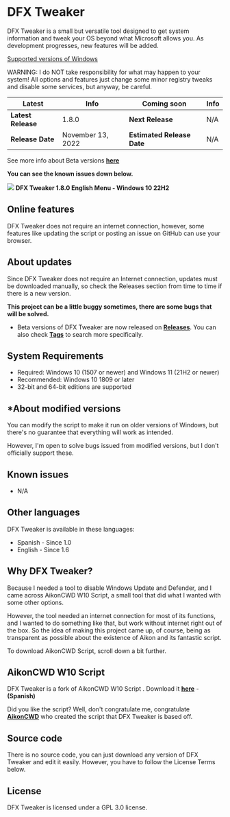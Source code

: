 # DFX Tweaker
DFX Tweaker is a small but versatile tool designed to get system information and tweak your OS beyond what Microsoft allows you. As development progresses, new features will be added.

[Supported versions of Windows](https://github.com/ivandfx/DFXTweaker#system-requirements)

WARNING: I do NOT take responsibility for what may happen to your system! All options and features just change some minor registry tweaks and disable some services, but anyway, be careful.

|Latest|Info|Coming soon|Info|
|---|---|---|---|
|**Latest Release**|1.8.0|**Next Release**|N/A|
|**Release Date**|November 13, 2022|**Estimated Release Date**|N/A|

See more info about Beta versions [**here**](https://github.com/ivandfx/DFXTweaker/blob/main/BETAREADME.md)

**You can see the known issues down below.**

![](https://blogger.googleusercontent.com/img/b/R29vZ2xl/AVvXsEiz4qu-QxIaNEFWvk21KE8Ysaw1cgGMEYkQZJvKH41SHJPk1E9KIgeeShPdfWt9XBvM62MURU8RnVeDTk-1dpYkrESi0WtJvEepqfdOKqEy_O637MrT4N_3w0BIFQb3Sl21Xah-hsZL9JpLkZCL07fpzXoEidAZ6d_BS9608cC1CK2lcIfJxMxrj-lQbw/s1017/Captura%20de%20pantalla%202022-11-14%20154443.png)
**DFX Tweaker 1.8.0 English Menu - Windows 10 22H2**

## Online features
DFX Tweaker does not require an internet connection, however, some features like updating the script or posting an issue on GitHub can use your browser.

## About updates
Since DFX Tweaker does not require an Internet connection, updates must be downloaded manually, so check the Releases section from time to time if there is a new version.

**This project can be a little buggy sometimes, there are some bugs that will be solved.**
- Beta versions of DFX Tweaker are now released on [**Releases**](https://github.com/ivandfx/DFXTweaker/releases). You can also check [**Tags**](https://github.com/ivandfx/DFXTweaker/tags) to search more specifically.


## System Requirements
- Required: Windows 10 (1507 or newer) and Windows 11 (21H2 or newer)
- Recommended: Windows 10 1809 or later
- 32-bit and 64-bit editions are supported

## *About modified versions
You can modify the script to make it run on older versions of Windows, but there's no guarantee that everything will work as intended.

However, I'm open to solve bugs issued from modified versions, but I don't officially support these.

## Known issues
- N/A

## Other languages
DFX Tweaker is available in these languages:
- Spanish - Since 1.0
- English - Since 1.6

## Why DFX Tweaker?
Because I needed a tool to disable Windows Update and Defender, and I came across AikonCWD W10 Script, a small tool that did what I wanted with some other options.

However, the tool needed an internet connection for most of its functions, and I wanted to do something like that, but work without internet right out of the box. So the idea of making this project came up, of course, being as transparent as possible about the existence of Aikon and its fantastic script.

To download AikonCWD Script, scroll down a bit further.

## AikonCWD W10 Script
DFX Tweaker is a fork of AikonCWD W10 Script . Download it [**here**](https://github.com/aikoncwd/win10script) - **(Spanish)**

Did you like the script? Well, don't congratulate me, congratulate [**AikonCWD**](https://github.com/aikoncwd) who created the script that DFX Tweaker is based off.

## Source code
There is no source code, you can just download any version of DFX Tweaker and edit it easily. However, you have to follow the License Terms below.

## License

DFX Tweaker is licensed under a GPL 3.0 license.
